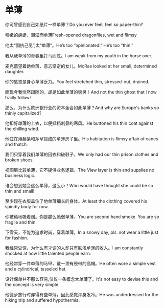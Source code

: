 # 单薄

<p><span class="chinese">你可曾感到自己如纸片一样单薄？</span><span class="english">Do you ever feel, feel so paper-thin?</span></p>

<p><span class="chinese">稚嫩的蜻蜓，潮湿而单薄</span><span class="english">Fresh-opened dragonflies, wet and flimsy</span></p>

<p><span class="chinese">他太“固执己见”,太“单薄”。</span><span class="english">He’s too “opinionated.” He’s too “thin.”</span></p>

<p><span class="chinese">我从我单薄的青春里打马而过。</span><span class="english">I am weak from my youth in the horse over.</span></p>

<p><span class="chinese">麦克蕾望着她单薄、意志坚定的女儿。</span><span class="english">McRae looked at her small, determined daughter.</span></p>

<p><span class="chinese">你的感觉是身心单薄乏力。</span><span class="english">You feel stretched thin, stressed-out, drained.</span></p>

<p><span class="chinese">而现今我恍然跟随的，却是如此单薄的魂灵！</span><span class="english">And not the thin ghost that I now frailly follow!</span></p>

<p><span class="chinese">那么，为什么欧洲银行业的资本金会如此单薄？</span><span class="english">And why are Europe's banks so thinly capitalized?</span></p>

<p><span class="chinese">他扣好单薄的上衣，以便抵挡刺骨的寒风。</span><span class="english">He buttoned his thin coat against the chilling wind.</span></p>

<p><span class="chinese">他住在用藤条和茅草搭成的单薄房子里。</span><span class="english">His habitation is flimsy affair of canes and thatch.</span></p>

<p><span class="chinese">我们只穿着我们单薄的囚衣和破鞋子。</span><span class="english">We only had our thin prison clothes and broken shoes.</span></p>

<p><span class="chinese">视图层比较单薄，它不提供业务逻辑。</span><span class="english">The View layer is thin and supplies no business logic.</span></p>

<p><span class="chinese">谁会想到她会这么单薄，这么小！</span><span class="english">Who would have thought she could be so thin and small!</span></p>

<p><span class="chinese">至少现在衣服盖住了他单薄细长的身体。</span><span class="english">At least the clothing covered his spindly body for now.</span></p>

<p><span class="chinese">你被动地吸着烟。你是那么脆弱单薄。</span><span class="english">You are second hand smoke. You are so fragile and thin.</span></p>

<p><span class="chinese">下雪天，不能为追求时尚，穿着单薄。</span><span class="english">In a snowy day, pls. not wear a little just for fashion.</span></p>

<p><span class="chinese">我经常受惊，为什么有才调的人却只有肤浅单薄的收入。</span><span class="english">I am constantly shocked at how little talented people earn.</span></p>

<p><span class="chinese">他经常穿一件单薄的马甲，戴一顶有绶带的高帽。</span><span class="english">He often wore a simple vest and a cylindrical, tasseled hat.</span></p>

<p><span class="chinese">设计保单并不那么容易,仅仅一条概念太单薄了。</span><span class="english">It's not easy to devise this and the concept is very simple.</span></p>

<p><span class="chinese">他徒步旅行时穿得有些单薄，因此感觉浑身发冷。</span><span class="english">He was underdressed for the hiking trip and suffered hypothermia.</span></p>

